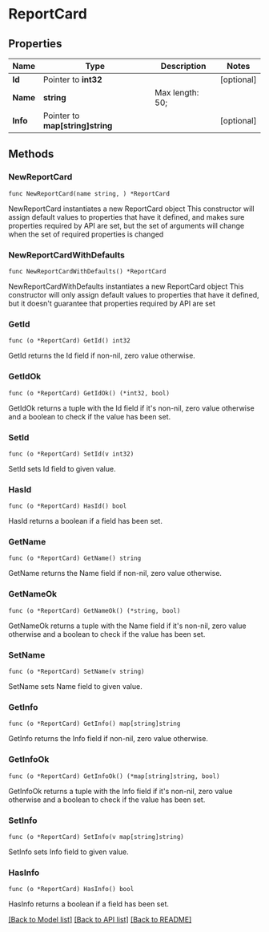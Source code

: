 # ReportCard

## Properties

Name | Type | Description | Notes
------------ | ------------- | ------------- | -------------
**Id** | Pointer to **int32** |  | [optional] 
**Name** | **string** |  Max length: 50; | 
**Info** | Pointer to **map[string]string** |  | [optional] 

## Methods

### NewReportCard

`func NewReportCard(name string, ) *ReportCard`

NewReportCard instantiates a new ReportCard object
This constructor will assign default values to properties that have it defined,
and makes sure properties required by API are set, but the set of arguments
will change when the set of required properties is changed

### NewReportCardWithDefaults

`func NewReportCardWithDefaults() *ReportCard`

NewReportCardWithDefaults instantiates a new ReportCard object
This constructor will only assign default values to properties that have it defined,
but it doesn't guarantee that properties required by API are set

### GetId

`func (o *ReportCard) GetId() int32`

GetId returns the Id field if non-nil, zero value otherwise.

### GetIdOk

`func (o *ReportCard) GetIdOk() (*int32, bool)`

GetIdOk returns a tuple with the Id field if it's non-nil, zero value otherwise
and a boolean to check if the value has been set.

### SetId

`func (o *ReportCard) SetId(v int32)`

SetId sets Id field to given value.

### HasId

`func (o *ReportCard) HasId() bool`

HasId returns a boolean if a field has been set.

### GetName

`func (o *ReportCard) GetName() string`

GetName returns the Name field if non-nil, zero value otherwise.

### GetNameOk

`func (o *ReportCard) GetNameOk() (*string, bool)`

GetNameOk returns a tuple with the Name field if it's non-nil, zero value otherwise
and a boolean to check if the value has been set.

### SetName

`func (o *ReportCard) SetName(v string)`

SetName sets Name field to given value.


### GetInfo

`func (o *ReportCard) GetInfo() map[string]string`

GetInfo returns the Info field if non-nil, zero value otherwise.

### GetInfoOk

`func (o *ReportCard) GetInfoOk() (*map[string]string, bool)`

GetInfoOk returns a tuple with the Info field if it's non-nil, zero value otherwise
and a boolean to check if the value has been set.

### SetInfo

`func (o *ReportCard) SetInfo(v map[string]string)`

SetInfo sets Info field to given value.

### HasInfo

`func (o *ReportCard) HasInfo() bool`

HasInfo returns a boolean if a field has been set.


[[Back to Model list]](../README.md#documentation-for-models) [[Back to API list]](../README.md#documentation-for-api-endpoints) [[Back to README]](../README.md)


